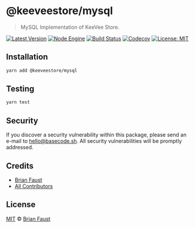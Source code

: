 # @keeveestore/mysql

> MySQL Implementation of KeeVee Store.

[![Latest Version](https://badgen.now.sh/npm/v/@keeveestore/mysql)](https://www.npmjs.com/package/@keeveestore/mysql)
[![Node Engine](https://badgen.now.sh/npm/node/@keeveestore/mysql)](https://www.npmjs.com/package/@keeveestore/mysql)
[![Build Status](https://badgen.now.sh/circleci/github/keeveestore/mysql)](https://circleci.com/gh/keeveestore/mysql)
[![Codecov](https://badgen.now.sh/codecov/c/github/keeveestore/mysql)](https://codecov.io/gh/keeveestore/mysql)
[![License: MIT](https://badgen.now.sh/badge/license/MIT/green)](https://opensource.org/licenses/MIT)

## Installation

```bash
yarn add @keeveestore/mysql
```

## Testing

```bash
yarn test
```

## Security

If you discover a security vulnerability within this package, please send an e-mail to hello@basecode.sh. All security vulnerabilities will be promptly addressed.

## Credits

-   [Brian Faust](https://github.com/faustbrian)
-   [All Contributors](../../../../contributors)

## License

[MIT](LICENSE) © [Brian Faust](https://basecode.sh)
